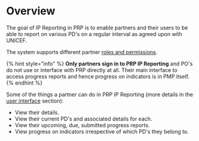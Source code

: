 # Overview

The goal of IP Reporting in PRP is to enable partners and their users to be able to report on various PD's on a regular interval as agreed upon with UNICEF.

The system supports different partner [roles and permissions](partner-roles-and-permissions.md).

{% hint style="info" %}
**Only partners sign in to PRP IP Reporting** and PO's do not use or interface with PRP directly at all. Their main interface to access progress reports and hence progress on indicators is in PMP itself.
{% endhint %}



Some of the things a partner can do in PRP IP Reporting \(more details in the [user interface](user-interface.md) section\):

* View their details.
* View their current PD's and associated details for each.
* View their upcoming, due, submitted progress reports.
* View progress on indicators irrespective of which PD's they belong to.



